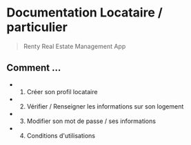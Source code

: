 # Documentation Locataire / particulier

> Renty Real Estate Management App

## Comment ...

- 1. Créer son profil locataire

- 2. Vérifier / Renseigner les informations sur son logement

- 3. Modifier son mot de passe / ses informations

- 4. Conditions d'utilisations
